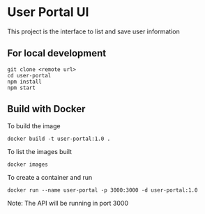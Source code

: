 # User Portal UI

This project is the interface to list and save user information

## For local development

```
git clone <remote url>
cd user-portal
npm install
npm start
```

## Build with Docker
To build the image
```
docker build -t user-portal:1.0 .
```
To list the images built
```
docker images
```
To create a container and run
```
docker run --name user-portal -p 3000:3000 -d user-portal:1.0
```

Note:
The API will be running in port 3000
